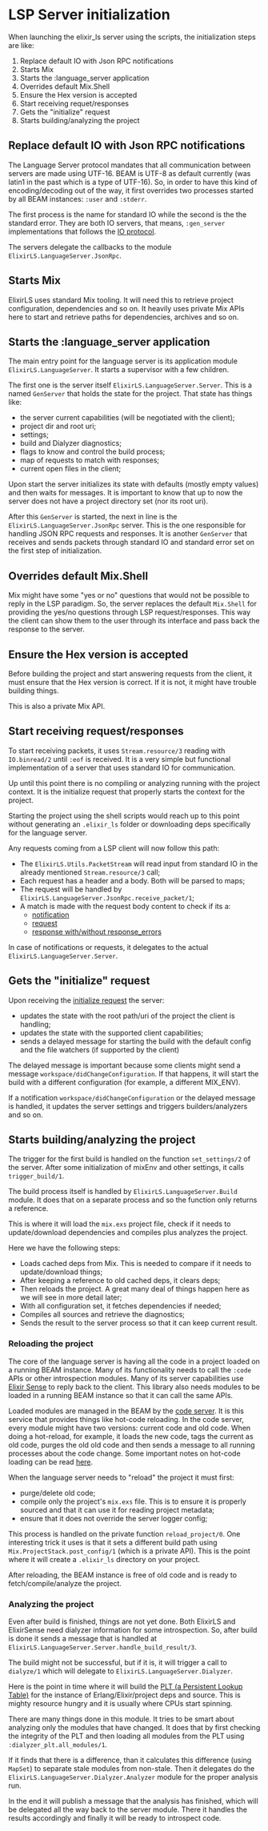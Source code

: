 # LSP Server initialization

When launching the elixir_ls server using the scripts, the initialization steps are like:

1. Replace default IO with Json RPC notifications
2. Starts Mix
3. Starts the :language_server application 
4. Overrides default Mix.Shell
5. Ensure the Hex version is accepted
6. Start receiving requet/responses
7. Gets the "initialize" request
8. Starts building/analyzing the project

## Replace default IO with Json RPC notifications

The Language Server protocol mandates that all communication between servers are made using UTF-16. BEAM is UTF-8 as default currently (was latin1 in the past which is a type of UTF-16). So, in order to have this kind of encoding/decoding out of the way, it first overrides two processes started by all BEAM instances: `:user` and `:stderr`.

The first process is the name for standard IO while the second is the the standard error. They are both IO servers, that means, `:gen_server` implementations that follows the [IO protocol](http://erlang.org/doc/apps/stdlib/io_protocol.html).

The servers delegate the callbacks to the module `ElixirLS.LanguageServer.JsonRpc`.

## Starts Mix

ElixirLS uses standard Mix tooling. It will need this to retrieve project configuration, dependencies and so on. It heavily uses private Mix APIs here to start and retrieve paths for dependencies, archives and so on.

## Starts the :language_server application 

The main entry point for the language server is its application module `ElixirLS.LanguageServer`. It starts a supervisor with a few children. 

The first one is the server itself `ElixirLS.LanguageServer.Server`. This is a named `GenServer` that holds the state for the project. That state has things like:

- the server current capabilities (will be negotiated with the client);
- project dir and root uri;
- settings;
- build and Dialyzer diagnostics;
- flags to know and control the build process;
- map of requests to match with responses;
- current open files in the client;

Upon start the server initializes its state with defaults (mostly empty values) and then waits for messages. It is important to know that up to now the server does not have a project directory set (nor its root uri).

After this `GenServer` is started, the next in line is the `ElixirLS.LanguageServer.JsonRpc` server. This is the one responsible for handling JSON RPC requests and responses. It is another `GenServer` that receives and sends packets through standard IO and standard error set on the first step of initialization.

## Overrides default Mix.Shell

Mix might have some "yes or no" questions that would not be possible to reply in the LSP paradigm. So, the server replaces the default `Mix.Shell` for providing the yes/no questions through LSP request/responses. This way the client can show them to the user through its interface and pass back the response to the server.

## Ensure the Hex version is accepted

Before building the project and start answering requests from the client, it must ensure that the Hex version is correct. If it is not, it might have trouble building things. 

This is also a private Mix API.

## Start receiving request/responses

To start receiving packets, it uses `Stream.resource/3` reading with `IO.binread/2` until `:eof` is received. It is a very simple but functional implementation of a server that uses standard IO for communication.

Up until this point there is no compiling or analyzing running with the project context. It is the initialize request that properly starts the context for the project.

Starting the project using the shell scripts would reach up to this point without generating an `.elixir_ls` folder or downloading deps specifically for the language server.

Any requests coming from a LSP client will now follow this path:

- The `ElixirLS.Utils.PacketStream` will read input from standard IO in the already mentioned `Stream.resource/3` call;
- Each request has a header and a body. Both will be parsed to maps;
- The request will be handled by `ElixirLS.LanguageServer.JsonRpc.receive_packet/1`;
- A match is made with the request body content to check if its a:
  - [notification](https://microsoft.github.io/language-server-protocol/specifications/specification-current/#notificationMessage)
  - [request](https://microsoft.github.io/language-server-protocol/specifications/specification-current/#requestMessage)
  - [response with/without response_errors](https://microsoft.github.io/language-server-protocol/specifications/specification-current/#responseMessage)

In case of notifications or requests, it delegates to the actual `ElixirLS.LanguageServer.Server`.

## Gets the "initialize" request

Upon receiving the [initialize request](https://microsoft.github.io/language-server-protocol/specifications/specification-current/#initialize) the server:

- updates the state with the root path/uri of the project the client is handling;
- updates the state with the supported client capabilities;
- sends a delayed message for starting the build with the default config and the file watchers (if supported by the client)

The delayed message is important because some clients might send a message `workspace/didChangeConfiguration`. If that happens, it will start the build with a different configuration (for example, a different MIX_ENV).

If a notification `workspace/didChangeConfiguration` or the delayed message is handled, it updates the server settings and triggers builders/analyzers and so on.

## Starts building/analyzing the project

The trigger for the first build is handled on the function `set_settings/2` of the server. After some initialization of mixEnv and other settings, it calls `trigger_build/1`.

The build process itself is handled by `ElixirLS.LanguageServer.Build` module. It does that on a separate process and so the function only returns a reference.

This is where it will load the `mix.exs` project file, check if it needs to update/download dependencies and compiles plus analyzes the project.

Here we have the following steps:

- Loads cached deps from Mix. This is needed to compare if it needs to update/download things;
- After keeping a reference to old cached deps, it clears deps;
- Then reloads the project. A great many deal of things happen here as we will see in more detail later;
- With all configuration set, it fetches dependencies if needed;
- Compiles all sources and retrieve the diagnostics;
- Sends the result to the server process so that it can keep current result.

### Reloading the project

The core of the language server is having all the code in a project loaded on a running BEAM instance. Many of its functionality needs to call the `:code` APIs or other introspection modules. Many of its server capabilities use [Elixir Sense](https://github.com/elixir-lsp/elixir_sense) to reply back to the client. This library also needs modules to be loaded in a running BEAM instance so that it can call the same APIs.

Loaded modules are managed in the BEAM by the [code server](http://erlang.org/doc/man/code.html). It is this service that provides things like hot-code reloading. In the code server, every module might have two versions: current code and old code. When doing a hot-reload, for example, it loads the new code, tags the current as old code, purges the old old code and then sends a message to all running processes about the code change. Some important notes on hot-code loading can be read [here](https://learnyousomeerlang.com/designing-a-concurrent-application#hot-code-loving).

When the language server needs to "reload" the project it must first:

- purge/delete old code;
- compile only the project's `mix.exs` file. This is to ensure it is properly sourced and that it can use it for reading project metadata;
- ensure that it does not override the server logger config;

This process is handled on the private function `reload_project/0`. One interesting trick it uses is that it sets a different build path using `Mix.ProjectStack.post_config/1` (which is a private API). This is the point where it will create a `.elixir_ls` directory on your project. 

After reloading, the BEAM instance is free of old code and is ready to fetch/compile/analyze the project.

### Analyzing the project 

Even after build is finished, things are not yet done. Both ElixirLS and ElixirSense need dialyzer information for some introspection. So, after build is done it sends a message that is handled at `ElixirLS.LanguageServer.Server.handle_build_result/3`.

The build might not be successful, but if it is, it will trigger a call to `dialyze/1` which will delegate to `ElixirLS.LanguageServer.Dialyzer`.

Here is the point in time where it will build the [PLT (a Persistent Lookup Table)](http://erlang.org/doc/apps/dialyzer/dialyzer_chapter.html#the-persistent-lookup-table) for the instance of Erlang/Elixir/project deps and source. This is mighty resource hungry and it is usually where CPUs start spinning.

There are many things done in this module. It tries to be smart about analyzing only the modules that have changed. It does that by first checking the integrity of the PLT and then loading all modules from the PLT using `:dialyzer_plt.all_modules/1`.

If it finds that there is a difference, than it calculates this difference (using `MapSet`) to separate stale modules from non-stale. Then it delegates do the `ElixirLS.LanguageServer.Dialyzer.Analyzer` module for the proper analysis run. 

In the end it will publish a message that the analysis has finished, which will be delegated all the way back to the server module. There it handles the results accordingly and finally it will be ready to introspect code.
